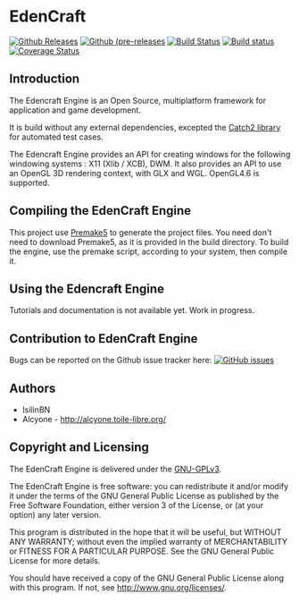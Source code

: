 # EdenCraft

[![Github Releases](https://img.shields.io/github/release/Isilin/edencraft.svg)](https://github.com/Isilin/EdenCraft/releases)
[![Github (pre-releases](https://img.shields.io/github/release/Isilin/edencraft/all.svg?label=nightly)](https://github.com/Isilin/EdenCraft/releases)
[![Build Status](https://travis-ci.org/Isilin/EdenCraft.svg?branch=master)](https://travis-ci.org/Isilin/EdenCraft)
[![Build status](https://ci.appveyor.com/api/projects/status/h14mj302e5x0amy4/branch/master?svg=true)](https://ci.appveyor.com/project/Isilin/edencraft/branch/master)
[![Coverage Status](https://coveralls.io/repos/github/Isilin/EdenCraft/badge.svg?branch=master)](https://coveralls.io/github/Isilin/EdenCraft?branch=master)


## Introduction
The Edencraft Engine is an Open Source, multiplatform framework for application and game development.

It is build without any external dependencies, excepted the [Catch2 library](https://github.com/catchorg/Catch2) for automated test cases.

The Edencraft Engine provides an API for creating windows for the following windowing systems : X11 (Xlib / XCB), DWM. It also provides an API to use an OpenGL 3D rendering context, with GLX and WGL. OpenGL4.6 is supported.


## Compiling the EdenCraft Engine
This project use [Premake5](https://premake.github.io/download.html) to generate the project files. You need don't need to download Premake5, as it is provided in the build directory. To build the engine, use the premake script, according to your system, then compile it.

## Using the Edencraft Engine
Tutorials and documentation is not available yet. Work in progress.

## Contribution to EdenCraft Engine
Bugs can be reported on the Github issue tracker here: [![GitHub issues](https://img.shields.io/github/issues/Isilin/edencraft.svg)](https://github.com/Isilin/EdenCraft/issues)

## Authors
* IsilinBN
* Alcyone - http://alcyone.toile-libre.org/

## Copyright and Licensing
The EdenCraft Engine is delivered under the [GNU-GPLv3](https://www.gnu.org/licenses/gpl-3.0.fr.html).

The EdenCraft Engine is free software: you can redistribute it and/or modify it under the terms of the GNU General Public License as published by the Free Software Foundation, either version 3 of the License, or (at your option) any later version.
 
This program is distributed in the hope that it will be useful, but WITHOUT ANY WARRANTY; without even the implied warranty of MERCHANTABILITY or FITNESS FOR A PARTICULAR PURPOSE.  See the GNU General Public License for more details.

You should have received a copy of the GNU General Public License along with this program.  If not, see <http://www.gnu.org/licenses/>.